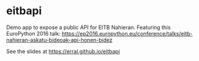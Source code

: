# eitbapi
Demo app to expose a public API for EITB Nahieran. Featuring this EuroPython 2016 talk: https://ep2016.europython.eu/conference/talks/eitb-nahieran-askatu-bideoak-api-honen-bidez

See the slides at https://erral.github.io/eitbapi
